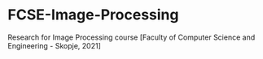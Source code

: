 # FCSE-Image-Processing
Research for Image Processing course [Faculty of Computer Science and Engineering - Skopje, 2021]